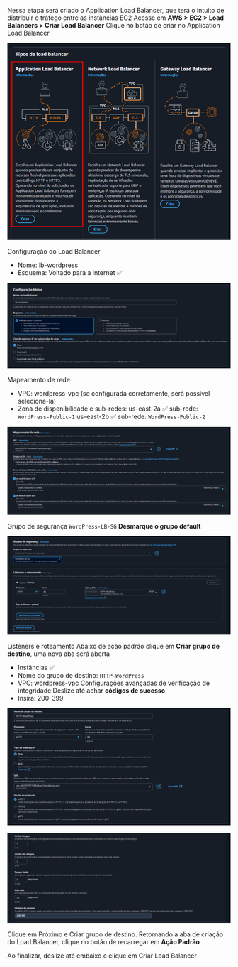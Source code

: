 Nessa etapa será criado o Application Load Balancer, que terá o intuito de distribuir o tráfego entre as instâncias EC2
Acesse em **AWS > EC2 > Load Balancers > Criar Load Balancer**
Clique no botão de criar no Application Load Balancer

![ALB](Imagens/6_ApplicationLB.png)

Configuração do Load Balancer
- Nome: lb-wordpress
- Esquema: Voltado para a internet ✅

![ConfigBasica](Imagens/6_1ConfigBasica.png)

Mapeamento de rede
- VPC: wordpress-vpc (se configurada corretamente, será possível seleciona-la)
- Zona de disponibilidade e sub-redes:
  us-east-2a ✅
  sub-rede: `WordPress-Public-1`
  us-east-2b ✅
  sub-rede: `WordPress-Public-2`

![ConfigRede](Imagens/6_2ConfigRede.png)

Grupo de segurança
    `WordPress-LB-SG`
    **Desmarque o grupo default**

![GrupoSegurança_Destino](Imagens/6_2_1_1.png)

Listeners e roteamento
Abaixo de ação padrão clique em **Criar grupo de destino**, uma nova aba será aberta
- Instâncias ✅
- Nome do grupo de destino: `HTTP-WordPress`
- VPC: wordpress-vpc
Configurações avançadas de verificação de integridade
Deslize até achar **códigos de sucesso**: 
- Insira: 200-399


![GrupoDestino](Imagens/6_2_1GrupoDestino.png)

![Codigo](Imagens/6_2_2Codigo.png)

Clique em Próximo e Criar grupo de destino. Retornando a aba de criação do Load Balancer, clique no botão de recarregar em **Ação Padrão**

Ao finalizar, deslize até embaixo e clique em Criar Load Balancer